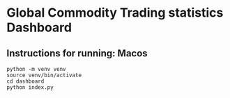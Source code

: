 # Global Commodity Trading statistics Dashboard

## Instructions for running: Macos

```
python -m venv venv
source venv/bin/activate
cd dashboard
python index.py
```

